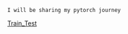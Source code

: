 `I will be sharing my pytorch journey`

[Train_Test](https://github.com/aarish22/PytorchFundamentals/blob/main/Train_test.png)
